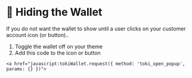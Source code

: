 # 🤪 Hiding the Wallet

If you do not want the wallet to show until a user clicks on your customer account icon (or button)..

1. Toggle the wallet off on your theme
2. Add this code to the icon or button

```
<a href="javascript:tokiWallet.request({ method: 'toki_open_popup', params: {} })">
```

